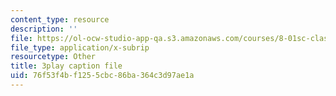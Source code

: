 ```yaml
---
content_type: resource
description: ''
file: https://ol-ocw-studio-app-qa.s3.amazonaws.com/courses/8-01sc-classical-mechanics-fall-2016/76f53f4bf1255cbc86ba364c3d97ae1a_9VJetX_EQqs.vtt
file_type: application/x-subrip
resourcetype: Other
title: 3play caption file
uid: 76f53f4b-f125-5cbc-86ba-364c3d97ae1a
---
```

